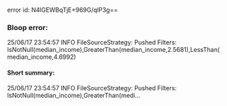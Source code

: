 error id: N4lGEWBqTjE+969G/qlP3g==
### Bloop error:

25/06/17 23:54:57 INFO FileSourceStrategy: Pushed Filters: IsNotNull(median_income),GreaterThan(median_income,2.5681),LessThan(median_income,4.6992)
#### Short summary: 

25/06/17 23:54:57 INFO FileSourceStrategy: Pushed Filters: IsNotNull(median_income),GreaterThan(medi...